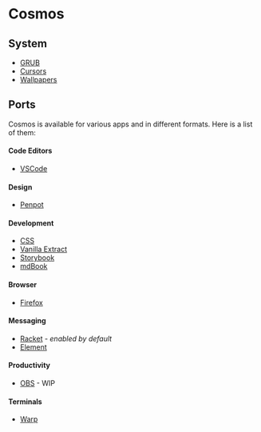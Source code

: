 # Cosmos

## System
- [GRUB]()
- [Cursors]()
- [Wallpapers]()

## Ports
Cosmos is available for various apps and in different formats. Here is a list of them:

#### Code Editors
- [VSCode]()

#### Design
- [Penpot]()

#### Development
- [CSS]()
- [Vanilla Extract]()
- [Storybook]()
- [mdBook]()

#### Browser
- [Firefox]()
#### Messaging
- [Racket](#) - *enabled by default*
- [Element]()

#### Productivity
- [OBS](#) - WIP

#### Terminals
- [Warp]()
